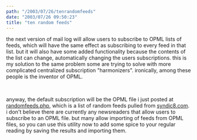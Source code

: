 ```yaml
---
path: "/2003/07/26/tenrandomfeeds" 
date: "2003/07/26 09:50:23" 
title: "ten random feeds" 
---
```

<p>the next version of mail log will allow users to subscribe to OPML lists of feeds, which will have the same effect as subscribing to every feed in that list. but it will also have some added functionality because the contents of the list can change, automatically changing the users subscriptions. this is my solution to the same problem some are trying to solve with more complicated centralized subscription "harmonizers". ironically, among these people is the inventor of OPML.</p><br><p>anyway, the default subscription will be the OPML file i just posted at <a href="http://weblog.randomchaos.com/randomfeeds.php">randomfeeds.php</a>, which is a list of random feeds pulled from <a href="http://www.syndic8.com/">syndic8.com</a>. i don't believe there are currently any newsreaders that allow users to subscribe to an OPML file. but many allow importing of feeds from OPML files, so you can use this utility now to add some spice to your regular reading by saving the results and importing them.</p>